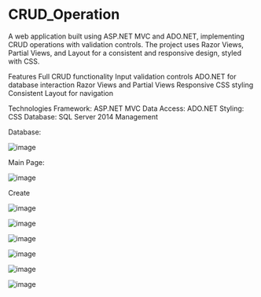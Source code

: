 # CRUD_Operation

A web application built using ASP.NET MVC and ADO.NET, implementing CRUD operations with validation controls. The project uses Razor Views, Partial Views, and Layout for a consistent and responsive design, styled with CSS.

Features
Full CRUD functionality
Input validation controls
ADO.NET for database interaction
Razor Views and Partial Views
Responsive CSS styling
Consistent Layout for navigation

Technologies
Framework: ASP.NET MVC
Data Access: ADO.NET
Styling: CSS
Database: SQL Server 2014 Management

Database:

![image](https://github.com/user-attachments/assets/3ddfd016-526e-47b4-8af7-4b89780ebf24)

Main Page:

![image](https://github.com/user-attachments/assets/658ab8fd-f4cc-4d23-b92e-7fe8e837543d)

Create 

![image](https://github.com/user-attachments/assets/ba64ef4d-6545-4ba1-8f04-7db48ef0f1c9)

![image](https://github.com/user-attachments/assets/2e01d38c-51de-4576-ba4c-42ae351b23d2)

![image](https://github.com/user-attachments/assets/f5e5ddde-d463-4d5e-8619-a9d84b5648de)

![image](https://github.com/user-attachments/assets/80b1659e-2ed7-40ee-8f69-9edac9df447f)

![image](https://github.com/user-attachments/assets/b9343822-3fef-4cfa-b3ec-2593ff3abf05)

![image](https://github.com/user-attachments/assets/26fbc059-6a61-4e30-a99c-8d9556c9328f)











